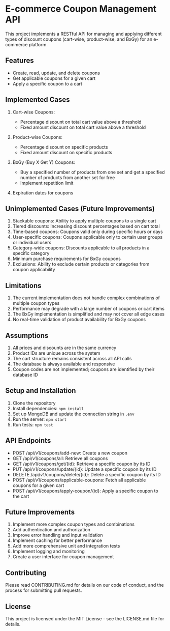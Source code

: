 # E-commerce Coupon Management API

This project implements a RESTful API for managing and applying different types of discount coupons (cart-wise, product-wise, and BxGy) for an e-commerce platform.

## Features

- Create, read, update, and delete coupons
- Get applicable coupons for a given cart
- Apply a specific coupon to a cart

## Implemented Cases

1. Cart-wise Coupons:

   - Percentage discount on total cart value above a threshold
   - Fixed amount discount on total cart value above a threshold

2. Product-wise Coupons:

   - Percentage discount on specific products
   - Fixed amount discount on specific products

3. BxGy (Buy X Get Y) Coupons:

   - Buy a specified number of products from one set and get a specified number of products from another set for free
   - Implement repetition limit

4. Expiration dates for coupons

## Unimplemented Cases (Future Improvements)

1. Stackable coupons: Ability to apply multiple coupons to a single cart
2. Tiered discounts: Increasing discount percentages based on cart total
3. Time-based coupons: Coupons valid only during specific hours or days
4. User-specific coupons: Coupons applicable only to certain user groups or individual users
5. Category-wide coupons: Discounts applicable to all products in a specific category
6. Minimum purchase requirements for BxGy coupons
7. Exclusions: Ability to exclude certain products or categories from coupon applicability

## Limitations

1. The current implementation does not handle complex combinations of multiple coupon types
2. Performance may degrade with a large number of coupons or cart items
3. The BxGy implementation is simplified and may not cover all edge cases
4. No real-time validation of product availability for BxGy coupons

## Assumptions

1. All prices and discounts are in the same currency
2. Product IDs are unique across the system
3. The cart structure remains consistent across all API calls
4. The database is always available and responsive
5. Coupon codes are not implemented; coupons are identified by their database ID

## Setup and Installation

1. Clone the repository
2. Install dependencies: `npm install`
3. Set up MongoDB and update the connection string in `.env`
4. Run the server: `npm start`
5. Run tests: `npm test`

## API Endpoints

- POST /api/v1/coupons/add-new: Create a new coupon
- GET /api/v1/coupons/all: Retrieve all coupons
- GET /api/v1/coupons/get/{id}: Retrieve a specific coupon by its ID
- PUT /api/v1/coupons/update/{id}: Update a specific coupon by its ID
- DELETE /api/v1/coupons/delete/{id}: Delete a specific coupon by its ID
- POST /api/v1/coupons/applicable-coupons: Fetch all applicable coupons for a given cart
- POST /api/v1/coupons/apply-coupon/{id}: Apply a specific coupon to the cart

## Future Improvements

1. Implement more complex coupon types and combinations
2. Add authentication and authorization
3. Improve error handling and input validation
4. Implement caching for better performance
5. Add more comprehensive unit and integration tests
6. Implement logging and monitoring
7. Create a user interface for coupon management

## Contributing

Please read CONTRIBUTING.md for details on our code of conduct, and the process for submitting pull requests.

## License

This project is licensed under the MIT License - see the LICENSE.md file for details.
